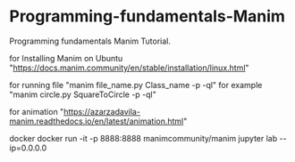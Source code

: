 # Programming-fundamentals-Manim
Programming fundamentals Manim Tutorial. 

for Installing Manim on Ubuntu 
"https://docs.manim.community/en/stable/installation/linux.html"



for running file "manim file_name.py Class_name -p -ql"
for example "manim circle.py SquareToCircle -p -ql"

for animation "https://azarzadavila-manim.readthedocs.io/en/latest/animation.html"


docker
docker run -it -p 8888:8888 manimcommunity/manim jupyter lab --ip=0.0.0.0
